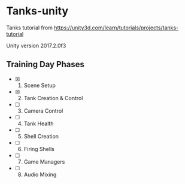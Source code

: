 # Tanks-unity
Tanks tutorial from https://unity3d.com/learn/tutorials/projects/tanks-tutorial

Unity version 2017.2.0f3

## Training Day Phases

- [x] 01. Scene Setup
- [x] 02. Tank Creation & Control
- [ ] 03. Camera Control
- [ ] 04. Tank Health
- [ ] 05. Shell Creation
- [ ] 06. Firing Shells
- [ ] 07. Game Managers
- [ ] 08. Audio Mixing